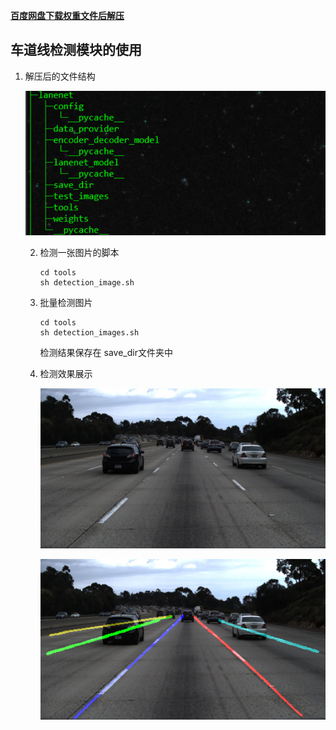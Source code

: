 **[百度网盘下载权重文件后解压](https://pan.baidu.com/s/1gQd11N9fyl66QZ1EfzfC4g)**  



## 车道线检测模块的使用

1. 解压后的文件结构

   ![](resource/tree.png)

   

   2. 检测一张图片的脚本

      

      ```shell
      cd tools
      sh detection_image.sh
      ```

   3. 批量检测图片

      ```shell
      cd tools
      sh detection_images.sh
      ```

      检测结果保存在 save_dir文件夹中

   4. 检测效果展示

      ![](resource/0.jpg)

      ![](resource/lanenet_mask_result.png)

      

